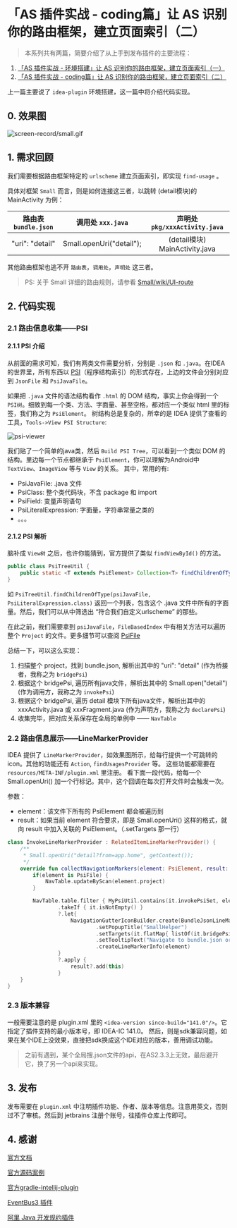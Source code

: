 # 「AS 插件实战 - coding篇」让 AS 识别你的路由框架，建立页面索引（二）
>本系列共有两篇，简要介绍了从上手到发布插件的主要流程：
 1. [「AS 插件实战 - 环境搭建」让 AS 识别你的路由框架，建立页面索引（一）][env-setup]
 2. [「AS 插件实战 - coding篇」让 AS 识别你的路由框架，建立页面索引（二）][coding]

 上一篇主要说了 `idea-plugin` 环境搭建，这一篇中将介绍代码实现。

## 0. 效果图
 ![screen-record/small.gif]

## 1. 需求回顾
我们需要根据路由框架特定的 `urlscheme` 建立页面索引，即实现 `find-usage` 。

具体对框架 `Small` 而言，则是如何连接这三者，以跳转 (detail模块)的 MainActivity 为例：

|路由表 `bundle.json` | 调用处 `xxx.java` | 声明处 `pkg/xxxActivity.java` |
|:----:|:----:|:----:|
|"uri": "detail" | Small.openUri("detail"); | (detail模块) MainActivity.java |

其他路由框架也逃不开 `路由表`，`调用处`，`声明处` 这三者。

> PS: 关于 Small 详细的路由规则，请参看 [Small/wiki/UI-route]

## 2. 代码实现
### 2.1 路由信息收集——PSI
#### 2.1.1 PSI 介绍
从前面的需求可知，我们有两类文件需要分析，分别是 `.json` 和 `.java`。在IDEA的世界里，所有东西以 [PSI]（程序结构索引）的形式存在，上边的文件会分别对应到 `JsonFile` 和 `PsiJavaFile`。

如果把 `.java` 文件的语法结构看作 `.html` 的 DOM 结构，事实上你会得到一个 `PSI树`。细致到每一个类、方法、字面量、甚至空格，都对应一个类似 html 里的标签，我们称之为 `PsiElement`。
树结构总是复杂的，所幸的是 IDEA 提供了查看的工具，`Tools->View PSI Structure`:

![psi-viewer]

我们贴了一个简单的java类，然后 `Build PSI Tree`，可以看到一个类似 DOM 的结构。里边每一个节点都继承于 `PsiElement`，你可以理解为Android中 `TextView`、`ImageView` 等与 `View` 的关系。
其中，常用的有:

 - PsiJavaFile: .java 文件
 - PsiClass: 整个类代码块，不含 package 和 import
 - PsiField: 变量声明语句
 - PsiLiteralExpression: 字面量，字符串常量之类的
 - 。。。

#### 2.1.2 PSI 解析
脑补成 `View树` 之后，也许你能猜到，官方提供了类似 `findViewById()` 的方法。
```java
public class PsiTreeUtil {
    public static <T extends PsiElement> Collection<T> findChildrenOfType(PsiElement root, Class<? extends T> targetClass){...}
}
```
如 `PsiTreeUtil.findChildrenOfType(psiJavaFile, PsiLiteralExpression.class)` 返回一个列表，包含这个 .java 文件中所有的字面量。然后，我们可以从中筛选出 “符合我们自定义urlscheme” 的那些。

在此之前，我们需要拿到 `psiJavaFile`，`FileBasedIndex` 中有相关方法可以遍历整个 `Project` 的文件。更多细节可以查阅 [PsiFile]

总结一下，可以这么实现：
  1. 扫描整个 project，找到 bundle.json, 解析出其中的 "uri": "detail" (作为桥接者，我称之为 `bridgePsi`)
  2. 根据这个 bridgePsi, 遍历所有java文件，解析出其中的 Small.open("detail") (作为调用方，我称之为 `invokePsi`)
  3. 根据这个 bridgePsi, 遍历 detail 模块下所有java文件，解析出其中的 xxxActivity.java 或 xxxFragment.java (作为声明方，我称之为 `declarePsi`)
  4. 收集完毕，把对应关系保存在全局的单例中 —— `NavTable`

### 2.2 路由信息展示——LineMarkerProvider
IDEA 提供了 `LineMarkerProvider`，如效果图所示，给每行提供一个可跳转的 icon。其他的功能还有 `Action`, `findUsagesProvider` 等。
这些功能都需要在 `resources/META-INF/plugin.xml` 里注册。
看下面一段代码，给每一个 Small.openUri() 加一个行标记。其中，这个回调在每次打开文件时会触发一次。

参数：
  - element：该文件下所有的 PsiElement 都会被遍历到
  - result：如果当前 element 符合要求，即是 Small.openUri() 这样的格式，就向 result 中加入关联的 PsiElement。（.setTargets 那一行）
```kotlin
class InvokeLineMarkerProvider : RelatedItemLineMarkerProvider() {
    /**
     * Small.openUri("detail?from=app.home", getContext());
     */
    override fun collectNavigationMarkers(element: PsiElement, result: MutableCollection<in RelatedItemLineMarkerInfo<*>>?) {
        if(element is PsiFile) {
            NavTable.updateByScan(element.project)
        }

        NavTable.table.filter { MyPsiUtil.contains(it.invokePsiSet, element) }
                .takeIf { it.isNotEmpty() }
                ?.let{
                    NavigationGutterIconBuilder.create(BundleJsonLineMarkerProvider.ICON)
                            .setPopupTitle("SmallHelper")
                            .setTargets(it.flatMap{ listOf(it.bridgePsi).plus(it.declarePsiSet) })
                            .setTooltipText("Navigate to bundle.json or declaration")
                            .createLineMarkerInfo(element)
                }
                ?.apply {
                    result?.add(this)
                }
    }
}
```

### 2.3 版本兼容
一般需要注意的是 plugin.xml 里的 `<idea-version since-build="141.0"/>`。它指定了插件支持的最小版本号，即 IDEA-IC 141.0。
然后，则是sdk兼容问题，如果在某个IDE上没效果，直接把sdk换成这个IDE对应的版本，善用调试功能。

>之前有遇到，某个全局搜.json文件的api，在AS2.3.3上无效，最后避开它，换了另一个api来实现。

## 3. 发布
发布需要在 `plugin.xml` 中注明插件功能、作者、版本等信息。注意用英文，否则过不了审核。然后到 jetbrains 注册个账号，往插件仓库上传即可。

## 4. 感谢
[官方文档](http://www.jetbrains.org/intellij/sdk/docs/welcome.html)

[官方源码案例](https://github.com/JetBrains/intellij-sdk-docs/tree/master/code_samples/simple_language_plugin)

[官方gradle-intellij-plugin](https://github.com/JetBrains/gradle-intellij-plugin)

[EventBus3 插件](https://github.com/likfe/eventbus3-intellij-plugin)

[阿里 Java 开发规约插件](https://github.com/alibaba/p3c)

[env-setup]: https://github.com/fashare2015/SmallHelper-IDEA-Plugin/blob/master/learning-to-develop-plugin/env-setup.md
[coding]: https://github.com/fashare2015/SmallHelper-IDEA-Plugin/blob/master/learning-to-develop-plugin/coding-and-publish.md
[screen-record/small.gif]: https://github.com/fashare2015/SmallHelper-IDEA-Plugin/raw/master/screen-record/small.gif
[Small/wiki/UI-route]: https://github.com/wequick/Small/wiki/UI-route
[PSI]: http://www.jetbrains.org/intellij/sdk/docs/basics/architectural_overview/psi.html
[psi-viewer]: https://github.com/fashare2015/SmallHelper-IDEA-Plugin/raw/master/screen-record/psi-viewer.png
[PsiFile]: http://www.jetbrains.org/intellij/sdk/docs/basics/architectural_overview/psi_files.html
